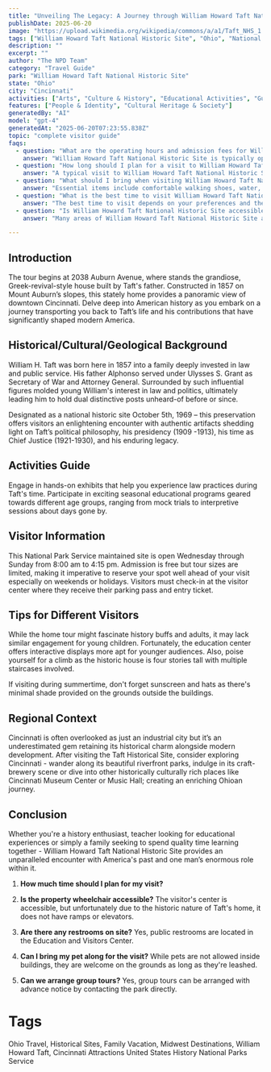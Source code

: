 ```yaml
---
title: "Unveiling The Legacy: A Journey through William Howard Taft National Historic Site"
publishDate: 2025-06-20
image: "https://upload.wikimedia.org/wikipedia/commons/a/a1/Taft_NHS_1.jpg"
tags: ["William Howard Taft National Historic Site", "Ohio", "National Parks", "Travel Guide", "Cincinnati", "Outdoor Recreation", "Family Travel", "Adventure"]
description: ""
excerpt: ""
author: "The NPD Team"
category: "Travel Guide"
park: "William Howard Taft National Historic Site"
state: "Ohio"
city: "Cincinnati"
activities: ["Arts", "Culture & History", "Educational Activities", "Guided & Self-Guided Tours"]
features: ["People & Identity", "Cultural Heritage & Society"]
generatedBy: "AI"
model: "gpt-4"
generatedAt: "2025-06-20T07:23:55.838Z"
topic: "complete visitor guide"
faqs:
  - question: "What are the operating hours and admission fees for William Howard Taft National Historic Site?"
    answer: "William Howard Taft National Historic Site is typically open year-round, though specific hours may vary by season. Most national parks charge an entrance fee, but some sites are free to visit. Check the official NPS website for current hours and fee information."
  - question: "How long should I plan for a visit to William Howard Taft National Historic Site?"
    answer: "A typical visit to William Howard Taft National Historic Site can range from a few hours to a full day, depending on your interests and the activities you choose. Allow extra time for hiking, photography, and exploring visitor centers."
  - question: "What should I bring when visiting William Howard Taft National Historic Site?"
    answer: "Essential items include comfortable walking shoes, water, snacks, sunscreen, and weather-appropriate clothing. Bring a camera to capture the scenic views and consider binoculars for wildlife viewing."
  - question: "What is the best time to visit William Howard Taft National Historic Site?"
    answer: "The best time to visit depends on your preferences and the activities you plan to enjoy. Spring and fall often offer pleasant weather and fewer crowds, while summer provides the longest daylight hours."
  - question: "Is William Howard Taft National Historic Site accessible for visitors with mobility needs?"
    answer: "Many areas of William Howard Taft National Historic Site are accessible to visitors with mobility needs, including paved trails and accessible facilities. Contact the park directly for specific accessibility information and current conditions."

---
```


## **Introduction**

The tour begins at 2038 Auburn Avenue, where stands the grandiose, Greek-revival-style house built by Taft's father. Constructed in 1857 on Mount Auburn’s slopes, this stately home provides a panoramic view of downtown Cincinnati. Delve deep into American history as you embark on a journey transporting you back to Taft’s life and his contributions that have significantly shaped modern America.

## **Historical/Cultural/Geological Background**

William H. Taft was born here in 1857 into a family deeply invested in law and public service. His father Alphonso served under Ulysses S. Grant as Secretary of War and Attorney General. Surrounded by such influential figures molded young William's interest in law and politics, ultimately leading him to hold dual distinctive posts unheard-of before or since.

Designated as a national historic site October 5th, 1969 – this preservation offers visitors an enlightening encounter with authentic artifacts shedding light on Taft’s political philosophy, his presidency (1909 -1913), his time as Chief Justice (1921-1930), and his enduring legacy.

## **Activities Guide**

Engage in hands-on exhibits that help you experience law practices during Taft's time. Participate in exciting seasonal educational programs geared towards different age groups, ranging from mock trials to interpretive sessions about days gone by.

## **Visitor Information**

This National Park Service maintained site is open Wednesday through Sunday from 8:00 am to 4:15 pm. Admission is free but tour sizes are limited, making it imperative to reserve your spot well ahead of your visit especially on weekends or holidays. Visitors must check-in at the visitor center where they receive their parking pass and entry ticket.

## **Tips for Different Visitors**

While the home tour might fascinate history buffs and adults, it may lack similar engagement for young children. Fortunately, the education center offers interactive displays more apt for younger audiences. Also, poise yourself for a climb as the historic house is four stories tall with multiple staircases involved.

If visiting during summertime, don't forget sunscreen and hats as there's minimal shade provided on the grounds outside the buildings.

## **Regional Context**

Cincinnati is often overlooked as just an industrial city but it’s an underestimated gem retaining its historical charm alongside modern development. After visiting the Taft Historical Site, consider exploring Cincinnati - wander along its beautiful riverfront parks, indulge in its craft-brewery scene or dive into other historically culturally rich places like Cincinnati Museum Center or Music Hall; creating an enriching Ohioan journey.

## **Conclusion**

Whether you're a history enthusiast, teacher looking for educational experiences or simply a family seeking to spend quality time learning together - William Howard Taft National Historic Site provides an unparalleled encounter with America's past and one man’s enormous role within it.

1. **How much time should I plan for my visit?**

2. **Is the property wheelchair accessible?**
The visitor's center is accessible, but unfortunately due to the historic nature of Taft's home, it does not have ramps or elevators.

3. **Are there any restrooms on site?**
Yes, public restrooms are located in the Education and Visitors Center.

4. **Can I bring my pet along for the visit?**
While pets are not allowed inside buildings, they are welcome on the grounds as long as they're leashed.

5. **Can we arrange group tours?**
Yes, group tours can be arranged with advance notice by contacting the park directly.

# Tags

Ohio Travel, Historical Sites, Family Vacation, Midwest Destinations, William Howard Taft, Cincinnati Attractions United States History National Parks Service
